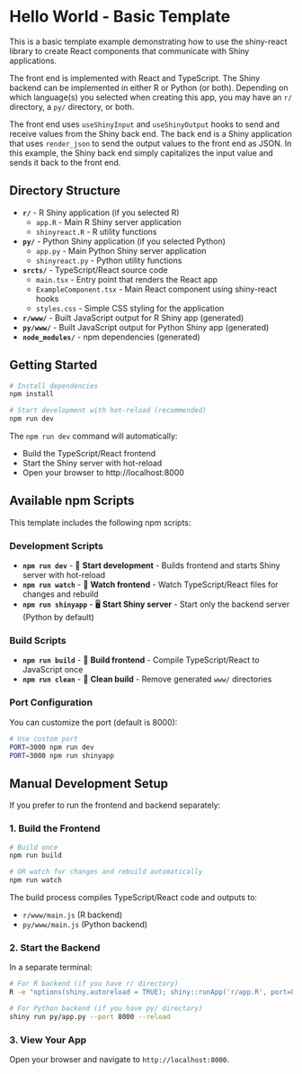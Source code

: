 # Hello World - Basic Template

This is a basic template example demonstrating how to use the shiny-react library to create React components that communicate with Shiny applications.

The front end is implemented with React and TypeScript. The Shiny backend can be implemented in either R or Python (or both). Depending on which language(s) you selected when creating this app, you may have an `r/` directory, a `py/` directory, or both.

The front end uses `useShinyInput` and `useShinyOutput` hooks to send and receive values from the Shiny back end. The back end is a Shiny application that uses `render_json` to send the output values to the front end as JSON. In this example, the Shiny back end simply capitalizes the input value and sends it back to the front end.

## Directory Structure

- **`r/`** - R Shiny application (if you selected R)
  - `app.R` - Main R Shiny server application
  - `shinyreact.R` - R utility functions
- **`py/`** - Python Shiny application (if you selected Python)
  - `app.py` - Main Python Shiny server application
  - `shinyreact.py` - Python utility functions
- **`srcts/`** - TypeScript/React source code
  - `main.tsx` - Entry point that renders the React app
  - `ExampleComponent.tsx` - Main React component using shiny-react hooks
  - `styles.css` - Simple CSS styling for the application
- **`r/www/`** - Built JavaScript output for R Shiny app (generated)
- **`py/www/`** - Built JavaScript output for Python Shiny app (generated)
- **`node_modules/`** - npm dependencies (generated)

## Getting Started

```bash
# Install dependencies
npm install

# Start development with hot-reload (recommended)
npm run dev
```

The `npm run dev` command will automatically:
- Build the TypeScript/React frontend
- Start the Shiny server with hot-reload
- Open your browser to http://localhost:8000

## Available npm Scripts

This template includes the following npm scripts:

### Development Scripts

- **`npm run dev`** - 🚀 **Start development** - Builds frontend and starts Shiny server with hot-reload
- **`npm run watch`** - 👀 **Watch frontend** - Watch TypeScript/React files for changes and rebuild
- **`npm run shinyapp`** - 🖥️ **Start Shiny server** - Start only the backend server (Python by default)

### Build Scripts  

- **`npm run build`** - 🔨 **Build frontend** - Compile TypeScript/React to JavaScript once
- **`npm run clean`** - 🧹 **Clean build** - Remove generated `www/` directories

### Port Configuration

You can customize the port (default is 8000):

```bash
# Use custom port
PORT=3000 npm run dev
PORT=3000 npm run shinyapp
```

## Manual Development Setup

If you prefer to run the frontend and backend separately:

### 1. Build the Frontend

```bash
# Build once
npm run build

# OR watch for changes and rebuild automatically
npm run watch
```

The build process compiles TypeScript/React code and outputs to:
- `r/www/main.js` (R backend)
- `py/www/main.js` (Python backend)

### 2. Start the Backend

In a separate terminal:

```bash
# For R backend (if you have r/ directory)
R -e "options(shiny.autoreload = TRUE); shiny::runApp('r/app.R', port=8000)"

# For Python backend (if you have py/ directory)  
shiny run py/app.py --port 8000 --reload
```

### 3. View Your App

Open your browser and navigate to `http://localhost:8000`.
